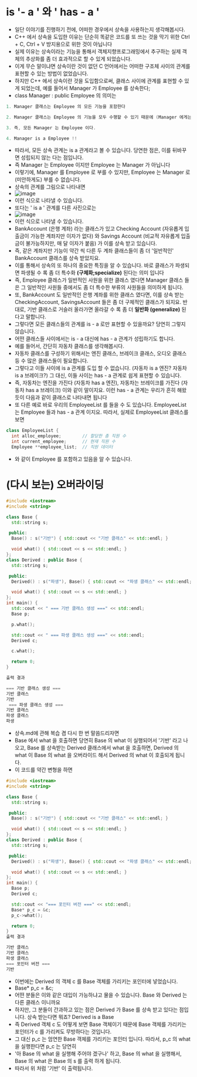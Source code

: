 # is '- a ' 와 ' has - a '

  * 일단 이야기를 진행하기 전에, 어떠한 경우에서 상속을 사용하는지 생각해봅시다.
  * C++ 에서 상속을 도입한 이유는 단순히 똑같은 코드를 또 쓰는 것을 막기 위한 Ctrl + C, Ctrl + V 방지용으로 위한 것이 아닙니다
  * 실제 이유는 상속이라는 기능을 통해서 객체지향프로그래밍에서 추구하는 실제 객체의 추상화를 좀 더 효과적으로 할 수 있게 되었습니다.
  * 이게 무슨 말이냐면 상속이란 것이 없던 C 언어에서는 어떠한 구조체 사이의 관계를 표현할 수 있는 방법이 없었습니다.
  * 하지만 C++ 에서 상속이란 것을 도입함으로써, 클래스 사이에 관계를 표현할 수 있게 되었는데, 예를 들어서 Manager 가 Employee 를 상속한다;
  * class Manager : public Employee 의 의미는

```C++
1. Manager 클래스는 Employee 의 모든 기능을 포함한다

2. Manager 클래스는 Employee 의 기능을 모두 수행할 수 있기 때문에 (Manager 에게는 약간 기분 나쁘겠지만) Manager 를 Employee 라고 칭해도 무방하다

3. 즉, 모든 Manager 는 Employee 이다.

4. Manager is a Employee !!
```

  * 따라서, 모든 상속 관계는 is a 관계라고 볼 수 있습니다. 당연한 점은, 이를 뒤바꾸면 성립되지 않는 다는 점입니다.
  * 즉 Manager 는 Employee 이지만 Employee 는 Manager 가 아닙니다
  * 이렇기에, Manager 를 Employee 로 부를 수 있지만, Employee 는 Manager 로 (미안하게도) 부를 수 없습니다.
  * 상속의 관계를 그림으로 나타내면
  * ![image](https://github.com/Anjinhyoung/Coding-Learning/assets/117788976/c074303e-6963-4f5d-88e6-fc98917e58a1)
  * 이런 식으로 나타낼 수 있습니다.
  * 또다는 ' is a ' 관계를 다른 사진으로는
  * ![image](https://github.com/Anjinhyoung/Coding-Learning/assets/117788976/4d5009cc-9328-4124-ba03-0c366e1d4f03)
  * 이런 식으로 나타낼 수 있습니다.
  * BankAccount (은행 계좌) 라는 클래스가 있고 Checking Account (자유롭게 입출금이 가능한 계좌지만 이자가 없다) 와 Savings Account (비교적 자유롭게 입출금이 불가능하지만, 매 달 이자가 붙음) 가 이를 상속 받고 있습니다.
  * 즉, 같은 계좌지만 기능이 약간 씩 다른 두 계좌 클래스들이 좀 더 '일반적인' BankAccount 클래스를 상속 받았지요.
  * 이를 통해서 상속의 또 하나의 중요한 특징을 알 수 있습니다. 바로 클래스가 파생되면 파생될 수 록 좀 더 특수화 **(구체화;specialize)** 된다는 의미 입니다
  * 즉, Employee 클래스가 일반적인 사원을 위한 클래스 였다면 Manager 클래스 들은 그 일반적인 사원들 중에서도 좀 더 특수한 부류의 사원들을 의미하게 됩니다.
  * 또, BankAccount 도 일반적인 은행 계좌를 위한 클래스 였다면, 이를 상속 받는 CheckingAccount, SavingsAccount 들은 좀 더 구체적인 클래스가 되지요. 반대로, 기반 클래스로 거슬러 올라가면 올라갈 수 록 좀 더 **일반화 (generalize)** 된다고 말합니다.
  * 그렇다면 모든 클래스들의 관계를 is - a 로만 표현할 수 있을까요? 당연히 그렇지 않습니다.
  * 어떤 클래스들 사이에서는 is - a 대신에 has - a 관계가 성립하기도 합니다.
  * 예를 들어서, 간단히 자동차 클래스를 생각해봅시다.
  * 자동차 클래스를 구성하기 위해서는 엔진 클래스, 브레이크 클래스, 오디오 클래스 등 수 많은 클래스들이 필요합니다.
  * 그렇다고 이들 사이에 is a 관계를 도입 할 수 없습니다. (자동차 is a 엔진? 자동차 is a 브레이크?) 그 대신, 이들 사이는 has - a 관계로 쉽게 표현할 수 있습니다.
  * 즉, 자동차는 엔진을 가진다 (자동차 has a 엔진), 자동차는 브레이크를 가진다 (자동차 has a 브레이크) 이와 같이 말이지요. 이런 has - a 관계는 우리가 흔히 해왔듯이 다음과 같이 클래스로 나타내면 됩니다
  * 또 다른 예로 바로 우리의 EmployeeList 를 들을 수 도 있습니다. EmployeeList 는 Employee 들과 has - a 관계 이지요. 따라서, 실제로 EmployeeList 클래스를 보면
```C++
class EmployeeList {
  int alloc_employee;        // 할당한 총 직원 수
  int current_employee;      // 현재 직원 수
  Employee **employee_list;  // 직원 데이터
```

  * 와 같이 Employee 를 포함하고 있음을 알 수 있습니다.

# (다시 보는) 오버라이딩
```C++
#include <iostream>
#include <string>

class Base {
  std::string s;

 public:
  Base() : s("기반") { std::cout << "기반 클래스" << std::endl; }

  void what() { std::cout << s << std::endl; }
};
class Derived : public Base {
  std::string s;

 public:
  Derived() : s("파생"), Base() { std::cout << "파생 클래스" << std::endl; }

  void what() { std::cout << s << std::endl; }
};
int main() {
  std::cout << " === 기반 클래스 생성 ===" << std::endl;
  Base p;

  p.what();

  std::cout << " === 파생 클래스 생성 ===" << std::endl;
  Derived c;

  c.what();

  return 0;
}

출력 결과

=== 기반 클래스 생성 ===
기반 클래스
기반
 === 파생 클래스 생성 ===
기반 클래스
파생 클래스
파생

```

  * 상속.md에 관해 복습 겸 다시 한 번 말씀드리자면
  * Base 에서 what 을 호출하면 당연히 Base 의 what 이 실행되어서 '기반' 라고 나오고, Base 를 상속받는 Derived 클래스에서 what 을 호출하면, Derived 의 what 이 Base 의 what 을 오버라이드 해서 Derived 의 what 이 호출되게 됩니다.
  * 이 코드를 약간 변형을 하면

```C++
#include <iostream>
#include <string>

class Base {
  std::string s;

 public:
  Base() : s("기반") { std::cout << "기반 클래스" << std::endl; }

  void what() { std::cout << s << std::endl; }
};
class Derived : public Base {
  std::string s;

 public:
  Derived() : s("파생"), Base() { std::cout << "파생 클래스" << std::endl; }

  void what() { std::cout << s << std::endl; }
};
int main() {
  Base p;
  Derived c;

  std::cout << "=== 포인터 버전 ===" << std::endl;
  Base* p_c = &c;
  p_c->what();

  return 0;
}
출력 결과

기반 클래스
기반 클래스  
파생 클래스
=== 포인터 버전 ===
기반

```
  * 이번에는 Derived 의 객체 c 를 Base 객체를 가리키는 포인터에 넣었습니다.
  * Base* p_c = &c;
  * 어떤 분들은 이와 같은 대입이 가능하냐고 물을 수 있습니다. Base 와 Derived 는 다른 클래스 이니까요
  * 하지만, 그 분들이 간과하고 있는 점은 Derived 가 Base 를 상속 받고 있다는 점입니다. 상속 받는다면 뭐죠? Derived is a Base
  * 즉 Derived 객체 c 도 어떻게 보면 Base 객체이기 때문에 Base 객체를 가리키는 포인터가 c 를 가리켜도 무방하다는 것입니다.
  * 그 대신 p_c 는 엄연한 Base 객체를 가리키는 포인터 입니다. 따라서, p_c 의 what 을 실행한다면 p_c 는 당연히
  * '아 Base 의 what 을 실행해 주어야 겠구나' 하고, Base 의 what 을 실행해서, Base 의 what 은 Base 의 s 를 출력 하게 됩니다.
  * 따라서 위 처럼 '기반' 이 출력됩니다.
  

